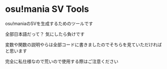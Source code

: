 # osu!mania SV Tools

osu!maniaのSVを生成するためのツールです

全部日本語だって？ 気にしたら負けです

変数や関数の説明やらは全部コードに書きましたのでそちらを見ていただければと思います

完全に私仕様なので荒いので使用する際はご注意ください
